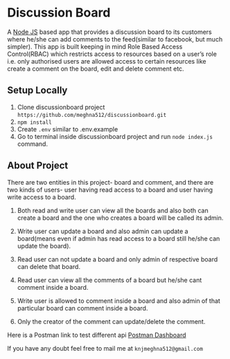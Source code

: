 # Discussion Board

A [Node JS](https://nodejs.org/en/) based app that provides a discussion board to its customers where he/she can add comments to the feed(similar to facebook, but much simpler). This app is built keeping in mind Role Based Access Control(RBAC) which restricts access to resources based on a user’s role i.e. only authorised users are allowed access to certain resources like create a comment on the board, edit and delete comment etc.


## Setup Locally

1. Clone discussionboard project ```https://github.com/meghna512/discussionboard.git```
2. ```npm install```
3. Create ```.env``` similar to .env.example
4. Go to terminal inside discussionboard project and run ```node index.js``` command.


## About Project

There are two entities in this project- board and comment, and there are two kinds of users- user having read access to a board and user having write access to a board.

1. Both read and write user can view all the boards and also both can create a board and the one who creates a board will be called its admin.

2. Write user can update a board and also admin can update a board(means even if admin has read access to a board still he/she can update the board).

3. Read user can not update a board and only admin of respective board can delete that board.

4. Read user can view all the comments of a board but he/she cant comment inside a board.

5. Write user is allowed to comment inside a board and also admin of that particular board can comment inside a board.
6. Only the creator of the comment can update/delete the comment.


Here is a Postman link to test different api [Postman Dashboard](https://www.getpostman.com/collections/eb8c310ada593c3bb8bf)

If you have any doubt feel free to mail me at ```knjmeghna512@gmail.com```

